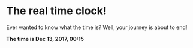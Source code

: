 # The real time clock!

Ever wanted to know what the time is? Well, your journey is about to end!

**The time is Dec 13, 2017, 00:15**